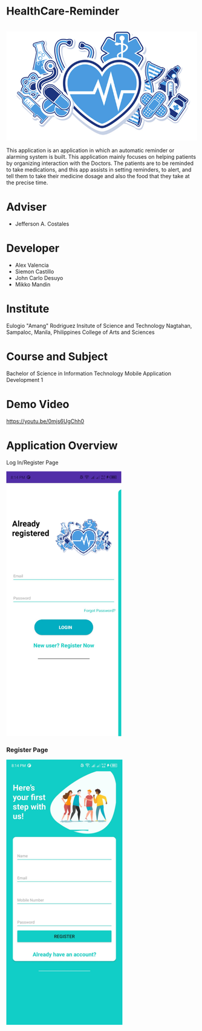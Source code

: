 # HealthCare-Reminder
<br>
<img src="app/Banner.png"></img>
<br>

This application is an application in which an automatic reminder or alarming system is built. This application mainly focuses on helping patients by organizing interaction with the Doctors. The patients are to be reminded to take medications, and this app assists in setting reminders, to alert, and tell them to take their medicine dosage and also the food that they take at the precise time.

# Adviser
- Jefferson A. Costales

# Developer
- Alex Valencia
- Siemon Castillo
- John Carlo Desuyo
- Mikko Mandin

# Institute
Eulogio "Amang" Rodriguez Insitute of Science and Technology Nagtahan, Sampaloc, Manila, Philippines College of Arts and Sciences

# Course and Subject
Bachelor of Science in Information Technology
Mobile Application Development 1

# Demo Video
https://youtu.be/0mjs6UgChh0

# Application Overview

 Log In/Register Page
 
<img src="app/Das.png" height="700"></img>  
<h3>Register Page</h3>
<img src="app/Das2.png" height="700"></img>  



